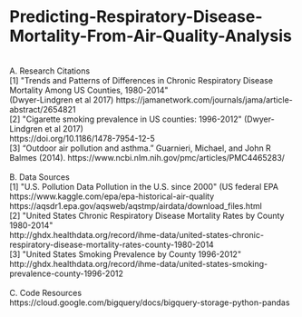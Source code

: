 # Predicting-Respiratory-Disease-Mortality-From-Air-Quality-Analysis
</br>
A. Research Citations</br>
[1] "Trends and Patterns of Differences in Chronic Respiratory Disease Mortality Among US Counties, 1980-2014"</br> (Dwyer-Lindgren et al 2017) https://jamanetwork.com/journals/jama/article-abstract/2654821
</br>
[2] "Cigarette smoking prevalence in US counties: 1996-2012" (Dwyer-Lindgren et al 2017)</br> https://doi.org/10.1186/1478-7954-12-5
</br>
[3] “Outdoor air pollution and asthma.” Guarnieri, Michael, and John R Balmes (2014).
https://www.ncbi.nlm.nih.gov/pmc/articles/PMC4465283/
</br>
</br>
B. Data Sources</br>
[1] "U.S. Pollution Data Pollution in the U.S. since 2000" (US federal EPA</br>
https://www.kaggle.com/epa/epa-historical-air-quality
https://aqsdr1.epa.gov/aqsweb/aqstmp/airdata/download_files.html</br>
[2] "United States Chronic Respiratory Disease Mortality Rates by County 1980-2014"</br>
http://ghdx.healthdata.org/record/ihme-data/united-states-chronic-respiratory-disease-mortality-rates-county-1980-2014
</br>
[3] "United States Smoking Prevalence by County 1996-2012"</br>
http://ghdx.healthdata.org/record/ihme-data/united-states-smoking-prevalence-county-1996-2012
</br>
</br>
C. Code Resources</br>
https://cloud.google.com/bigquery/docs/bigquery-storage-python-pandas
